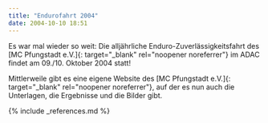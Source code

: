 ```yaml
---
title: "Endurofahrt 2004"
date: 2004-10-10 18:51
---
```

Es war mal wieder so weit: Die alljährliche Enduro-Zuverlässigkeitsfahrt des [MC Pfungstadt e.V.]{: target="_blank" rel="noopener noreferrer"} im ADAC findet am 09./10. Oktober 2004 statt!

Mittlerweile gibt es eine eigene Website des [MC Pfungstadt e.V.]{: target="_blank" rel="noopener noreferrer"}, auf der es nun auch die Unterlagen, die Ergebnisse und die Bilder gibt.


{% include _references.md %}
